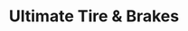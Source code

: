 ---
title: "Ultimate Tire & Brakes"
url: /baton-rouge/ultimate-tire-and-brakes-airline-highway/
shop: car repair
---